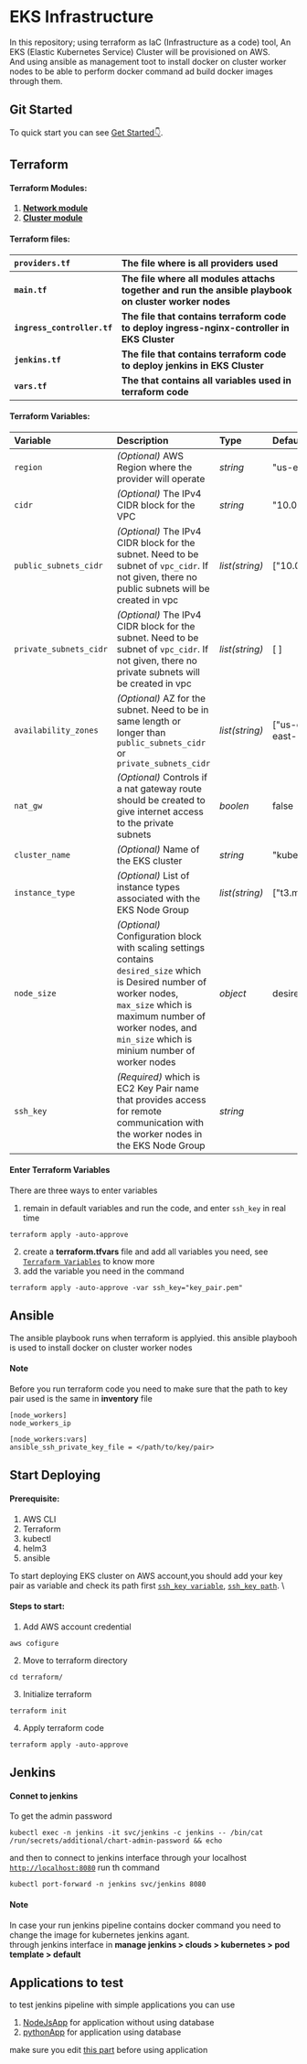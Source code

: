 # EKS Infrastructure
In this repository; using terraform as IaC (Infrastructure as a code) tool, An EKS (Elastic Kubernetes Service) Cluster will be provisioned on AWS. \
And using ansible as management toot to install docker on cluster worker nodes to be able to perform docker command ad build docker images through them.

## Git Started
To quick start you can see [Get Started👇](#start-deploying).

## Terraform 
#### Terraform Modules:
1. [**Network module**](./terraform/modules/Network/)
2. [**Cluster module**](./terraform/modules/Cluster/)

#### Terraform files:
|**`providers.tf`**|**The file where is all providers used**|
|:---|:---|
|**`main.tf`**|**The file where all modules attachs together and run the ansible playbook on cluster worker nodes**|
|**`ingress_controller.tf`**|**The file that contains terraform code to deploy ingress-nginx-controller in EKS Cluster**|
|**`jenkins.tf`**|**The file that contains terraform code to deploy jenkins in EKS Cluster**|
|**`vars.tf`**|**The that contains all variables used in terraform code**|

#### Terraform Variables:
|Variable|Description|Type|Default|
|:---|:---|:---|:---|
|`region`|*(Optional)* AWS Region where the provider will operate|*string*|"us-east-a"|
|`cidr`|*(Optional)* The IPv4 CIDR block for the VPC|*string*|"10.0.0.0/16"|
|`public_subnets_cidr`|*(Optional)* The IPv4 CIDR block for the subnet. Need to be subnet of `vpc_cidr`. If not given, there no public subnets will be created in vpc|*list(string)*|["10.0.1.0/24", "10.0.2.0/24"]|
|`private_subnets_cidr`|*(Optional)* The IPv4 CIDR block for the subnet. Need to be subnet of `vpc_cidr`. If not given, there no private subnets will be created in vpc|*list(string)*|[ ]|
|`availability_zones`|*(Optional)* AZ for the subnet. Need to be in same length or longer than `public_subnets_cidr` or `private_subnets_cidr`|*list(string)*|["us-east-1a", "us-east-1b", "us-east-1c"]|
|`nat_gw`|*(Optional)* Controls if a nat gateway route should be created to give internet access to the private subnets|*boolen*|false|
|`cluster_name`|*(Optional)* Name of the EKS cluster|*string*|"kubernetesCluster"|
|`instance_type`|*(Optional)* List of instance types associated with the EKS Node Group|*list(string)*|["t3.medium"]|
|`node_size`|*(Optional)* Configuration block with scaling settings contains `desired_size` which is Desired number of worker nodes, `max_size` which is maximum number of worker nodes, and `min_size` which is minium number of worker nodes|*object*|desired_size=1,max_size=2,min_size=1
|`ssh_key`|*(Required)* which is EC2 Key Pair name that provides access for remote communication with the worker nodes in the EKS Node Group|*string*|

#### Enter Terraform Variables
There are three ways to enter variables
1. remain in default variables and run the code, and enter `ssh_key` in real time
```
terraform apply -auto-approve
```
2. create a **terraform.tfvars** file and add all variables you need, see [`Terraform Variables`](#terraform-variables) to know more
3. add the variable you need in the command
```
terraform apply -auto-approve -var ssh_key="key_pair.pem"
```
## Ansible
The ansible playbook runs when terraform is applyied. this ansible playbooh is used to install docker on cluster worker nodes 

#### Note
Before you run terraform code you need to make sure that the path to key pair used is the same in **inventory** file 
```
[node_workers]
node_workers_ip

[node_workers:vars]
ansible_ssh_private_key_file = </path/to/key/pair>
```
## Start Deploying
#### Prerequisite:
1. AWS CLI
2. Terraform
3. kubectl
4. helm3
5. ansible

To start deploying EKS cluster on AWS account,you should add your key pair as variable and check its path first
[`ssh_key variable`](#enter-terraform-variables), [`ssh_key path`](#note). \
#### Steps to start:
1. Add AWS account credential
```
aws cofigure
```
2. Move to terraform directory
```
cd terraform/
```
3. Initialize terraform
```
terraform init
```
4. Apply terraform code
```
terraform apply -auto-approve

```

## Jenkins
#### Connet to jenkins
To get the admin password 
```
kubectl exec -n jenkins -it svc/jenkins -c jenkins -- /bin/cat /run/secrets/additional/chart-admin-password && echo
```
and then to connect to jenkins interface through your localhost [`http://localhost:8080`](http://localhost:8080) run th command
```
kubectl port-forward -n jenkins svc/jenkins 8080
```

#### Note
In case your run jenkins pipeline contains docker command you need to change the image for kubernetes jenkins agant. \
through jenkins interface in **manage jenkins > clouds > kubernetes > pod template > default**

## Applications to test
to test jenkins pipeline with simple applications you can use
1. [NodeJsApp](https://github.com/Ahmed-Elhgawy/NodeJsApp.git) for application without using database
2. [pythonApp](https://github.com/Ahmed-Elhgawy/pythonApp.git) for application using database

make sure you edit [this part](#note-1) before using application